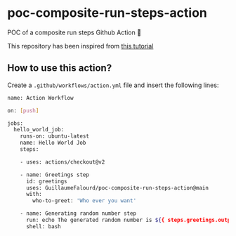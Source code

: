 # poc-composite-run-steps-action

POC of a composite run steps Github Action 🤖

This repository has been inspired from [this tutorial](https://docs.github.com/en/actions/creating-actions/creating-a-composite-run-steps-action)

## How to use this action?

Create a `.github/workflows/action.yml` file and insert the following lines:

```bash
name: Action Workflow

on: [push]

jobs:
  hello_world_job:
    runs-on: ubuntu-latest
    name: Hello World Job
    steps:

    - uses: actions/checkout@v2

    - name: Greetings step
      id: greetings
      uses: GuillaumeFalourd/poc-composite-run-steps-action@main
      with:
        who-to-greet: 'Who ever you want'

    - name: Generating random number step
      run: echo The generated random number is ${{ steps.greetings.outputs.random-number }}
      shell: bash
```
